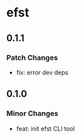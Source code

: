 # efst

## 0.1.1

### Patch Changes

- fix: error dev deps

## 0.1.0

### Minor Changes

- feat: init efst CLI tool
